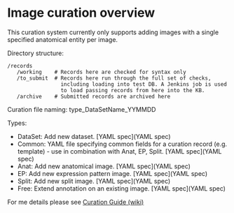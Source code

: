 # Image curation overview

This curation system currently only supports adding images with a single specified anatomical entity per image.

Directory structure:

```
/records
   /working    # Records here are checked for syntax only
   /to_submit  # Records here run through the full set of checks, 
                 including loading into test DB. A Jenkins job is used 
                 to load passing records from here into the KB.
   /archive    # Submitted records are archived here
```

Curation file naming: type_DataSetName_YYMMDD

Types:
   -  DataSet: Add new dataset.  [YAML spec](YAML spec)
   -  Common: YAML file specifying common fields for a curation record (e.g. template) - use in combination with Anat, EP, Split.  [YAML spec](YAML spec)
   -  Anat: Add new anatomical image. [YAML spec](YAML spec)
   -  EP: Add new expression pattern image. [YAML spec](YAML spec)
   -  Split: Add new split image. [YAML spec](YAML spec)
   -  Free: Extend annotation on an existing image. [YAML spec](YAML spec)

For me details please see [Curation Guide (wiki)](https://github.com/VirtualFlyBrain/curation/wiki/Curation-wiki--Home)
